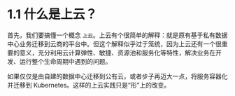 # 1.1 什么是上云？

首先，我们要搞懂一个概念 `上云`。上云有个很简单的解释：就是原有基于私有数据中心业务迁移到云商的平台中。但这个解释似乎过于笼统，因为上云还有一个很重要的意义，充分利用云计算弹性、敏捷、资源池和服务化等特性，解决业务在开发、运行整个生命周期中遇到的问题。

如果仅仅是由自建的数据中心迁移到公有云，或者步子再迈大一点，将服务容器化并迁移到 Kubernetes。这样的上云实践只是“形”上的改变。
